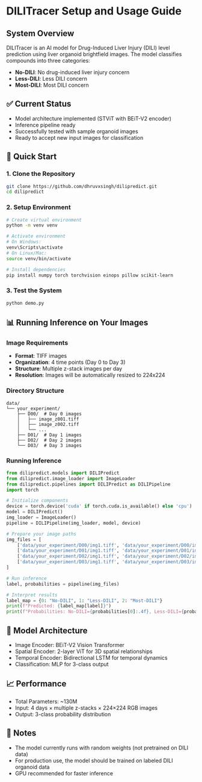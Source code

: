 # DILITracer Setup and Usage Guide
## System Overview
DILITracer is an AI model for Drug-Induced Liver Injury (DILI) level prediction using liver organoid brightfield images. The model classifies compounds into three categories:

- **No-DILI**: No drug-induced liver injury concern
- **Less-DILI**: Less DILI concern
- **Most-DILI**: Most DILI concern

## ✅ Current Status

- Model architecture implemented (STViT with BEiT-V2 encoder)
- Inference pipeline ready
- Successfully tested with sample organoid images
- Ready to accept new input images for classification

## 🚀 Quick Start
### 1. Clone the Repository
```bash
git clone https://github.com/dhruvxsingh/dilipredict.git
cd dilipredict
```
### 2. Setup Environment
```bash
# Create virtual environment
python -m venv venv

# Activate environment
# On Windows:
venv\Scripts\activate
# On Linux/Mac:
source venv/bin/activate

# Install dependencies
pip install numpy torch torchvision einops pillow scikit-learn
```
### 3. Test the System
```bash
python demo.py
```

## 📊 Running Inference on Your Images

### Image Requirements

- **Format**: TIFF images
- **Organization**: 4 time points (Day 0 to Day 3)
- **Structure**: Multiple z-stack images per day
- **Resolution**: Images will be automatically resized to 224x224

### Directory Structure
```
data/
└── your_experiment/
    ├── D00/  # Day 0 images
    │   ├── image_z001.tiff
    │   ├── image_z002.tiff
    │   └── ...
    ├── D01/  # Day 1 images
    ├── D02/  # Day 2 images
    └── D03/  # Day 3 images
```
### Running Inference
```python
from dilipredict.models import DILIPredict
from dilipredict.image_loader import ImageLoader
from dilipredict.pipelines import DILIPredict as DILIPipeline
import torch

# Initialize components
device = torch.device('cuda' if torch.cuda.is_available() else 'cpu')
model = DILIPredict()
img_loader = ImageLoader()
pipeline = DILIPipeline(img_loader, model, device)

# Prepare your image paths
img_files = [
    ['data/your_experiment/D00/img1.tiff', 'data/your_experiment/D00/img2.tiff'],
    ['data/your_experiment/D01/img1.tiff', 'data/your_experiment/D01/img2.tiff'],
    ['data/your_experiment/D02/img1.tiff', 'data/your_experiment/D02/img2.tiff'],
    ['data/your_experiment/D03/img1.tiff', 'data/your_experiment/D03/img2.tiff'],
]

# Run inference
label, probabilities = pipeline(img_files)

# Interpret results
label_map = {0: "No-DILI", 1: "Less-DILI", 2: "Most-DILI"}
print(f"Predicted: {label_map[label]}")
print(f"Probabilities: No-DILI={probabilities[0]:.4f}, Less-DILI={probabilities[1]:.4f}, Most-DILI={probabilities[2]:.4f}")
```
## 🔬 Model Architecture

- Image Encoder: BEiT-V2 Vision Transformer
- Spatial Encoder: 2-layer ViT for 3D spatial relationships
- Temporal Encoder: Bidirectional LSTM for temporal dynamics
- Classification: MLP for 3-class output

## 📈 Performance

- Total Parameters: ~130M
- Input: 4 days × multiple z-stacks × 224×224 RGB images
- Output: 3-class probability distribution

## 📝 Notes

- The model currently runs with random weights (not pretrained on DILI data)
- For production use, the model should be trained on labeled DILI organoid data
- GPU recommended for faster inference